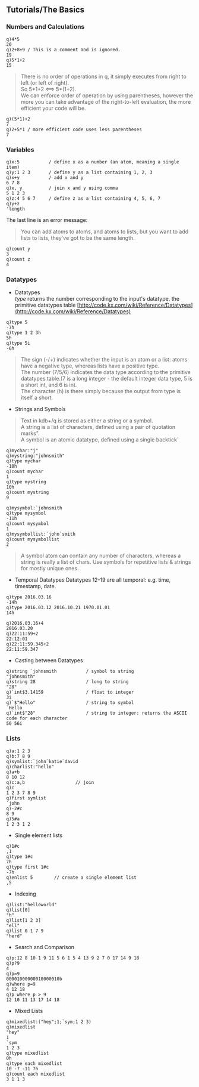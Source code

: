 ## Tutorials/The Basics
### Numbers and Calculations
```Shell
q)4*5
20
q)2+8+9 / This is a comment and is ignored.
19
q)5*1+2
15
```
> There is no order of operations in q, it simply executes from right to left (or left of right).  
> So 5\*1+2 <==> 5*(1+2).  
> We can enforce order of operation by using parentheses, however the more you can take advantage of the right-to-left evaluation, the more efficient your code will be. 

```Shell
q)(5*1)+2
7
q)2+5*1 / more efficient code uses less parentheses
7
```
### Variables
```Shell
q)x:5           / define x as a number (an atom, meaning a single item)
q)y:1 2 3       / define y as a list containing 1, 2, 3
q)x+y           / add x and y
6 7 8
q)x, y          / join x and y using comma
5 1 2 3
q)z:4 5 6 7     / define z as a list containing 4, 5, 6, 7
q)y+z           
'length
```
The last line is an error message:  
> You can add atoms to atoms, and atoms to lists, but you want to add lists to lists, they've got to be the same length.
```
q)count y
3
q)count z
4
```

### Datatypes
- Datatypes  
*type* returns the number corresponding to the input's datatype. the primitive datatypes table [http://code.kx.com/wiki/Reference/Datatypes](http://code.kx.com/wiki/Reference/Datatypes)
```Shell
q)type 5
-7h
q)type 1 2 3h
5h
q)type 5i
-6h
```
> The sign (-/+) indicates whether the input is an atom or a list: atoms have a negative type, whereas lists have a positive type.  
> The number (7/5/6) indicates the data type according to the primitive datatypes table.(7 is a long integer - the default integer data type, 5 is a short int, and 6 is int.  
> The character (h) is there simply because the output from type is itself a short.  

- Strings and Symbols  

> Text in kdb+/q is stored as either a string or a symbol.  
> A string is a list of characters, defined using a pair of quotation marks\".  
> A symbol is an atomic datatype, defined using a single backtick\`    

```Shell
q)mychar:"j"
q)mystring:"johnsmith"
q)type mychar
-10h
q)count mychar
1
q)type mystring
10h
q)count mystring
9
```
```Shell
q)mysymbol:`johnsmith
q)type mysymbol
-11h
q)count mysymbol
1
q)mysymbollist:`john`smith
q)count mysymbollist
2
```
> A symbol atom can contain any number of characters, whereas a string is really a list of chars. 
> Use symbols for repetitive lists & strings for mostly unique ones. 

- Temporal Datatypes
Datatypes 12-19 are all temporal: e.g. time, timestamp, date. 
```Shell
q)type 2016.03.16
-14h
q)type 2016.03.12 2016.10.21 1970.01.01
14h
```
```
q)2016.03.16+4
2016.03.20
q)22:11:59+2
22:12:01
q)22:11:59.345+2
22:11:59.347
```

- Casting between Datatypes
```Shell
q)string `johnsmith           / symbol to string
"johnsmith"
q)string 28                   / long to string
"28"
q)`int$3.14159                / float to integer
3i
q)`$"Hello"                   / string to symbol
`Hello
q)`int$"28"                   / string to integer: returns the ASCII code for each character
50 56i
```

### Lists  
```Shell
q)a:1 2 3
q)b:7 8 9
q)symlist:`john`katie`david
q)charlist:"hello"
q)a+b
8 10 12
q)c:a,b                   // join
q)c
1 2 3 7 8 9
q)first symlist
`john
q)-2#c
8 9
q)5#a
1 2 3 1 2
```

- Single element lists  
```Shell
q)1#c
,1
q)type 1#c
7h
q)type first 1#c
-7h
q)enlist 5        // create a single element list
,5
```
- Indexing
```Shell
q)list:"helloworld"
q)list[0]
"h"
q)list[1 2 3]
"ell"
q)list 0 1 7 9
"herd"
```
- Search and Comparison
```Shell
q)p:12 8 10 1 9 11 5 6 1 5 4 13 9 2 7 0 17 14 9 18
q)p?9
4
q)p=9
00001000000010000010b
q)where p=9
4 12 18
q)p where p > 9
12 10 11 13 17 14 18
```
- Mixed Lists
```
q)mixedlist:("hey";1;`sym;1 2 3)
q)mixedlist
"hey"
1
`sym
1 2 3
q)type mixedlist
0h
q)type each mixedlist
10 -7 -11 7h
q)count each mixedlist
3 1 1 3
```
